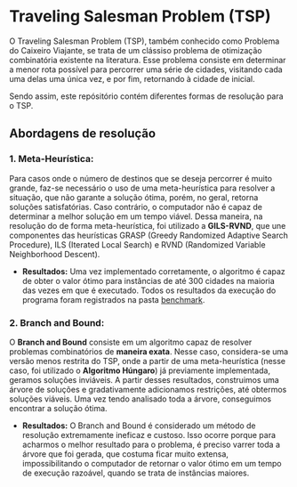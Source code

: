 # Traveling Salesman Problem (TSP)
O Traveling Salesman Problem (TSP), também conhecido como Problema do Caixeiro Viajante, se trata de um clássiso problema de otimização combinatória existente na literatura. Esse problema consiste em determinar a menor rota possível para percorrer uma série de cidades, visitando cada uma delas uma única vez, e por fim, retornando à cidade de inicial.

Sendo assim, este repósitório contém diferentes formas de resolução para o TSP.

## Abordagens de resolução

### 1. Meta-Heurística:
Para casos onde o número de destinos que se deseja percorrer é muito grande, faz-se necessário o uso de uma meta-heurística para resolver a situação, que não garante a solução ótima, porém, no geral, retorna soluções satisfatórias. Caso contrário, o computador não é capaz de determinar a melhor solução em um tempo viável. Dessa maneira, na resolução do de forma meta-heurística, foi utilizado a **GILS-RVND**, que une componentes das heurísticas GRASP (Greedy Randomized Adaptive Search Procedure), ILS (Iterated Local Search) e RVND (Randomized Variable Neighborhood Descent).

* **Resultados:** Uma vez implementado corretamente, o algoritmo é capaz de obter o valor ótimo para instâncias de até 300 cidades na maioria das vezes em que é executado. Todos os resultados da execução do programa foram registrados na pasta [benchmark](https://github.com/renatamendesc/TSP/blob/main/GILS-RVND/benchmark/bm_final.txt).

### 2. Branch and Bound:
O **Branch and Bound** consiste em um algoritmo capaz de resolver problemas combinatórios de **maneira exata**. Nesse caso, considera-se uma versão menos restrita do TSP, onde a partir de uma meta-heurística (nesse caso, foi utilizado o **Algoritmo Húngaro**) já previamente implementada, geramos soluções inviáveis. A partir desses resultados, construimos uma árvore de soluções e gradativamente adicionamos restrições, até obtermos soluções viáveis. Uma vez tendo analisado toda a árvore, conseguimos encontrar a solução ótima.

* **Resultados:** O Branch and Bound é considerado um método de resolução extremamente ineficaz e custoso. Isso ocorre porque para acharmos o melhor resultado para o problema, é preciso varrer toda a árvore que foi gerada, que costuma ficar muito extensa, impossibilitando o computador de retornar o valor ótimo em um tempo de execução razoável, quando se trata de instâncias maiores.


